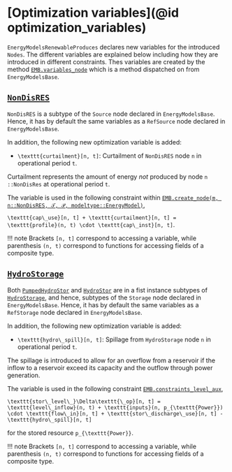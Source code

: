 # [Optimization variables](@id optimization_variables)

`EnergyModelsRenewableProduces` declares new variables for the introduced `Nodes`.
The different variables are explained below including how they are introduced in different constraints.
Thes variables are created by the method [`EMB.variables_node`](@ref) which is a method dispatched on from `EnergyModelsBase`.

## [`NonDisRES`](@ref)

`NonDisRES` is a subtype of the `Source` node declared in `EnergyModelsBase`.
Hence, it has by default the same variables as a `RefSource` node declared in `EnergyModelsBase`.

In addition, the following new optimization variable is added:

* ``\texttt{curtailment}[n, t]``: Curtailment of `NonDisRES` node ``n`` in operational period ``t``.

Curtailment represents the amount of energy *not* produced by node ``n`` `::NonDisRes` at operational period ``t``.

The variable is used in the following constraint within [`EMB.create_node(m, n::NonDisRES, 𝒯, 𝒫, modeltype::EnergyModel)`](@ref),

  ``\texttt{cap\_use}[n, t] + \texttt{curtailment}[n, t] = \texttt{profile}(n, t) \cdot \texttt{cap\_inst}[n, t]``.

!!! note
    Brackets ``[n, t]`` correspond to accessing a variable, while parenthesis ``(n, t)`` correspond to functions for accessing fields of a composite type.

## [`HydroStorage`](@ref)

Both [`PumpedHydroStor`](@ref) and [`HydroStor`](@ref) are in a fist instance subtypes of [`HydroStorage`](@ref), and hence, subtypes of the `Storage` node declared in `EnergyModelsBase`.
Hence, it has by default the same variables as a `RefStorage` node declared in `EnergyModelsBase`.

In addition, the following new optimization variable is added:

* ``\texttt{hydro\_spill}[n, t]``: Spillage from `HydroStorage` node ``n`` in operational period ``t``.

The spillage is introduced to allow for an overflow from a reservoir if the inflow to a reservoir exceed its capacity and the outflow through power generation.

The variable is used in the following constraint [`EMB.constraints_level_aux`](@ref),

  ``\texttt{stor\_level\_}\Delta\texttt{\_op}[n, t] = \texttt{level\_inflow}(n, t) + \texttt{inputs}(n, p_{\texttt{Power}}) \cdot \texttt{flow\_in}[n, t] + \texttt{stor\_discharge\_use}[n, t] - \texttt{hydro\_spill}[n, t]``

for the stored resource ``p_{\texttt{Power}}``.

!!! note
    Brackets ``[n, t]`` correspond to accessing a variable, while parenthesis ``(n, t)`` correspond to functions for accessing fields of a composite type.
